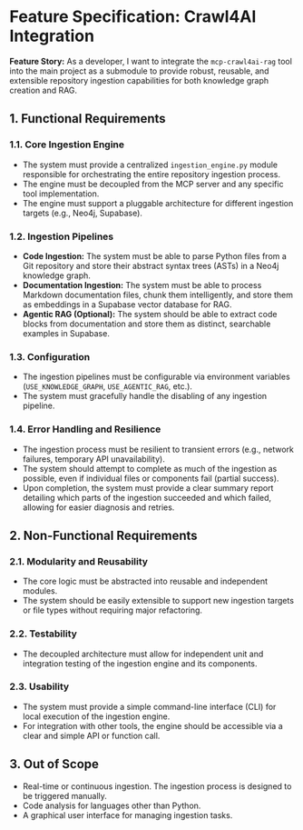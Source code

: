 # Feature Specification: Crawl4AI Integration

**Feature Story:** As a developer, I want to integrate the `mcp-crawl4ai-rag` tool into the main project as a submodule to provide robust, reusable, and extensible repository ingestion capabilities for both knowledge graph creation and RAG.

## 1. Functional Requirements

### 1.1. Core Ingestion Engine
- The system must provide a centralized `ingestion_engine.py` module responsible for orchestrating the entire repository ingestion process.
- The engine must be decoupled from the MCP server and any specific tool implementation.
- The engine must support a pluggable architecture for different ingestion targets (e.g., Neo4j, Supabase).

### 1.2. Ingestion Pipelines
- **Code Ingestion:** The system must be able to parse Python files from a Git repository and store their abstract syntax trees (ASTs) in a Neo4j knowledge graph.
- **Documentation Ingestion:** The system must be able to process Markdown documentation files, chunk them intelligently, and store them as embeddings in a Supabase vector database for RAG.
- **Agentic RAG (Optional):** The system should be able to extract code blocks from documentation and store them as distinct, searchable examples in Supabase.

### 1.3. Configuration
- The ingestion pipelines must be configurable via environment variables (`USE_KNOWLEDGE_GRAPH`, `USE_AGENTIC_RAG`, etc.).
- The system must gracefully handle the disabling of any ingestion pipeline.

### 1.4. Error Handling and Resilience
- The ingestion process must be resilient to transient errors (e.g., network failures, temporary API unavailability).
- The system should attempt to complete as much of the ingestion as possible, even if individual files or components fail (partial success).
- Upon completion, the system must provide a clear summary report detailing which parts of the ingestion succeeded and which failed, allowing for easier diagnosis and retries.

## 2. Non-Functional Requirements

### 2.1. Modularity and Reusability
- The core logic must be abstracted into reusable and independent modules.
- The system should be easily extensible to support new ingestion targets or file types without requiring major refactoring.

### 2.2. Testability
- The decoupled architecture must allow for independent unit and integration testing of the ingestion engine and its components.

### 2.3. Usability
- The system must provide a simple command-line interface (CLI) for local execution of the ingestion engine.
- For integration with other tools, the engine should be accessible via a clear and simple API or function call.

## 3. Out of Scope
- Real-time or continuous ingestion. The ingestion process is designed to be triggered manually.
- Code analysis for languages other than Python.
- A graphical user interface for managing ingestion tasks.
